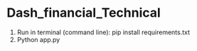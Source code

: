 # Dash_financial_Technical
1. Run in terminal (command line): pip install requirements.txt
2. Python app.py
